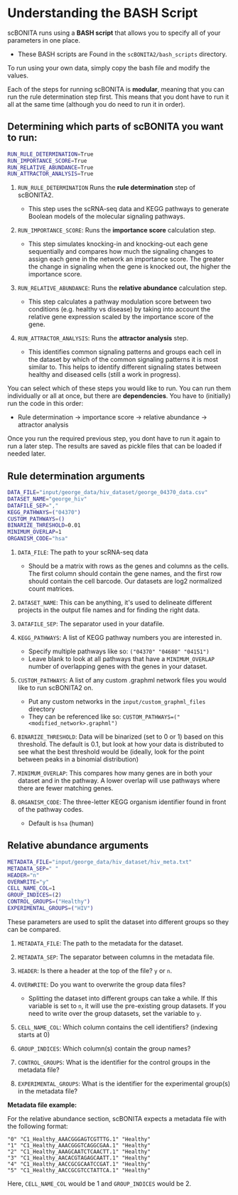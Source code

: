 # Understanding the BASH Script

scBONITA runs using a **BASH script** that allows you to specify all of your parameters in one place. 

- These BASH scripts are Found in the `scBONITA2/bash_scripts` directory. 

To run using your own data, simply copy the bash file and modify the values.  

Each of the steps for running scBONITA is **modular**, meaning that you can run the rule determination step first. This means that you dont have to run it all at the same time (although you do need to run it in order).

## Determining which parts of scBONITA you want to run:

```bash
RUN_RULE_DETERMINATION=True
RUN_IMPORTANCE_SCORE=True
RUN_RELATIVE_ABUNDANCE=True
RUN_ATTRACTOR_ANALYSIS=True
```

1. `RUN_RULE_DETERMINATION` Runs the **rule determination** step of scBONITA2. 
    - This step uses the scRNA-seq data and KEGG pathways to generate Boolean models of the molecular signaling pathways.

2. `RUN_IMPORTANCE_SCORE`: Runs the **importance score** calculation step. 
    - This step simulates knocking-in and knocking-out each gene sequentially and compares how much the signaling changes to assign each gene in the network an importance score. The greater the change in signaling when the gene is knocked out, the higher the importance score.

3. `RUN_RELATIVE_ABUNDANCE`: Runs the **relative abundance** calculation step.
    - This step calculates a pathway modulation score between two conditions (e.g. healthy vs disease) by taking into account the relative gene expression scaled by the importance score of the gene.

4. `RUN_ATTRACTOR_ANALYSIS`: Runs the **attractor analysis** step. 
    - This identifies common signaling patterns and groups each cell in the dataset by which of the common signaling patterns it is most similar to. This helps to identify different signaling states between healthy and diseased cells (still a work in progress).

You can select which of these steps you would like to run. You can run them individually or all at once, but there are **dependencies**. You have to (initially) run the code in this order:
- Rule determination $\rightarrow$ importance score $\rightarrow$ relative abundance $\rightarrow$ attractor analysis

Once you run the required previous step, you dont have to run it again to run a later step. The results are saved as pickle files that can be loaded if needed later.

## Rule determination arguments

```bash
DATA_FILE="input/george_data/hiv_dataset/george_04370_data.csv"
DATASET_NAME="george_hiv"
DATAFILE_SEP=","
KEGG_PATHWAYS=("04370")
CUSTOM_PATHWAYS=()
BINARIZE_THRESHOLD=0.01
MINIMUM_OVERLAP=1
ORGANISM_CODE="hsa"
```
1. `DATA_FILE`: The path to your scRNA-seq data
    - Should be a matrix with rows as the genes and columns as the cells. The first column should contain the gene names, and the first row should contain the cell barcode. Our datasets are log2 normalized count matrices.

2. `DATASET_NAME`: This can be anything, it's used to delineate different projects in the output file names and for finding the right data.

3. `DATAFILE_SEP`: The separator used in your datafile.

4. `KEGG_PATHWAYS`: A list of KEGG pathway numbers you are interested in. 
    - Specify multiple pathways like so: `("04370" "04680" "04151")`
    - Leave blank to look at all pathways that have a `MINIMUM_OVERLAP` number of overlapping genes with the genes in your dataset.

5. `CUSTOM_PATHWAYS`: A list of any custom .graphml network files you would like to run scBONITA2 on. 
    - Put any custom networks in the `input/custom_graphml_files` directory
    - They can be referenced like so: `CUSTOM_PATHWAYS=("<modified_network>.graphml")`

6. `BINARIZE_THRESHOLD`: Data will be binarized (set to 0 or 1) based on this threshold. The default is 0.1, but look at how your data is distributed to see what the best threshold would be (ideally, look for the point between peaks in a binomial distribution)

7. `MINIMUM_OVERLAP`: This compares how many genes are in both your dataset and in the pathway. A lower overlap will use pathways where there are fewer matching genes.

8. `ORGANISM_CODE`: The three-letter KEGG organism identifier found in front of the pathway codes.
    - Default is `hsa` (human)

## Relative abundance arguments
```bash
METADATA_FILE="input/george_data/hiv_dataset/hiv_meta.txt"
METADATA_SEP=" "
HEADER="n"
OVERWRITE="y"
CELL_NAME_COL=1
GROUP_INDICES=(2)
CONTROL_GROUPS=("Healthy")
EXPERIMENTAL_GROUPS=("HIV")
```

These parameters are used to split the dataset into different groups so they can be compared.

1. `METADATA_FILE`: The path to the metadata for the dataset.

2. `METADATA_SEP`: The separator between columns in the metadata file.

3. `HEADER`: Is there a header at the top of the file? `y` or `n`.

4. `OVERWRITE`: Do you want to overwrite the group data files? 
    - Splitting the dataset into different groups can take a while. If this variable is set to `n`, it will use the pre-existing group datasets. If you need to write over the group datasets, set the variable to `y`.

5. `CELL_NAME_COL`: Which column contains the cell identifiers? (indexing starts at 0)

6. `GROUP_INDICES`: Which column(s) contain the group names?

7. `CONTROL_GROUPS`: What is the identifier for the control groups in the metadata file?

8. `EXPERIMENTAL_GROUPS`: What is the identifier for the experimental group(s) in the metadata file?

**Metadata file example:**

For the relative abundance section, scBONITA expects a metadata file with the following format:

```
"0" "C1_Healthy_AAACGGGAGTCGTTTG.1" "Healthy"
"1" "C1_Healthy_AAACGGGTCAGGCGAA.1" "Healthy"
"2" "C1_Healthy_AAAGCAATCTCAACTT.1" "Healthy"
"3" "C1_Healthy_AACACGTAGAGCAATT.1" "Healthy"
"4" "C1_Healthy_AACCGCGCAATCCGAT.1" "Healthy"
"5" "C1_Healthy_AACCGCGTCCTATTCA.1" "Healthy"
```

Here, `CELL_NAME_COL` would be 1 and `GROUP_INDICES` would be 2.